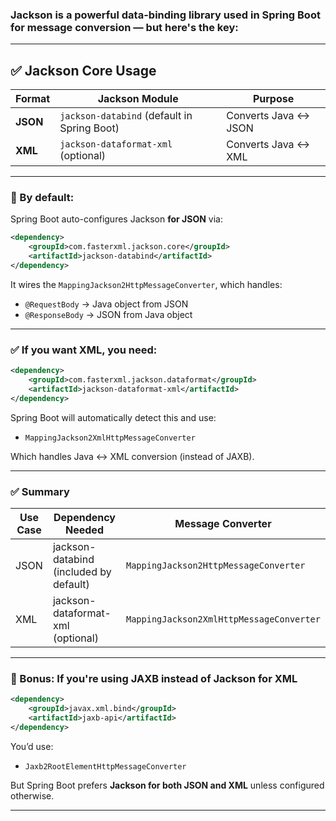 ### Jackson is a powerful **data-binding** library used in Spring Boot for **message conversion** — but here's the key:

---

## ✅ Jackson Core Usage

| Format   | Jackson Module                              | Purpose              |
| -------- | ------------------------------------------- | -------------------- |
| **JSON** | `jackson-databind` (default in Spring Boot) | Converts Java ↔ JSON |
| **XML**  | `jackson-dataformat-xml` (optional)         | Converts Java ↔ XML  |

---

### 🧠 By default:

Spring Boot auto-configures Jackson **for JSON** via:

```xml
<dependency>
    <groupId>com.fasterxml.jackson.core</groupId>
    <artifactId>jackson-databind</artifactId>
</dependency>
```

It wires the `MappingJackson2HttpMessageConverter`, which handles:

* `@RequestBody` → Java object from JSON
* `@ResponseBody` → JSON from Java object

---

### ✅ If you want **XML**, you need:

```xml
<dependency>
    <groupId>com.fasterxml.jackson.dataformat</groupId>
    <artifactId>jackson-dataformat-xml</artifactId>
</dependency>
```

Spring Boot will automatically detect this and use:

* `MappingJackson2XmlHttpMessageConverter`

Which handles Java ↔ XML conversion (instead of JAXB).

---

### ✅ Summary

| Use Case | Dependency Needed                      | Message Converter                        |
| -------- | -------------------------------------- | ---------------------------------------- |
| JSON     | jackson-databind (included by default) | `MappingJackson2HttpMessageConverter`    |
| XML      | jackson-dataformat-xml (optional)      | `MappingJackson2XmlHttpMessageConverter` |

---

### 📌 Bonus: If you're using JAXB instead of Jackson for XML

```xml
<dependency>
    <groupId>javax.xml.bind</groupId>
    <artifactId>jaxb-api</artifactId>
</dependency>
```

You’d use:

* `Jaxb2RootElementHttpMessageConverter`

But Spring Boot prefers **Jackson for both JSON and XML** unless configured otherwise.

---
